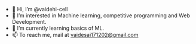 - 👋 Hi, I’m @vaidehi-cell
- 👀 I’m interested in Machine learning, competitive programming and Web Development.
- 🌱 I’m currently learning basics of ML.
- 📫 To reach me, mail at vaidesai171202@gmail.com

<!---
vaidehi-cell/vaidehi-cell is a ✨ special ✨ repository because its `README.md` (this file) appears on your GitHub profile.
You can click the Preview link to take a look at your changes.
--->
